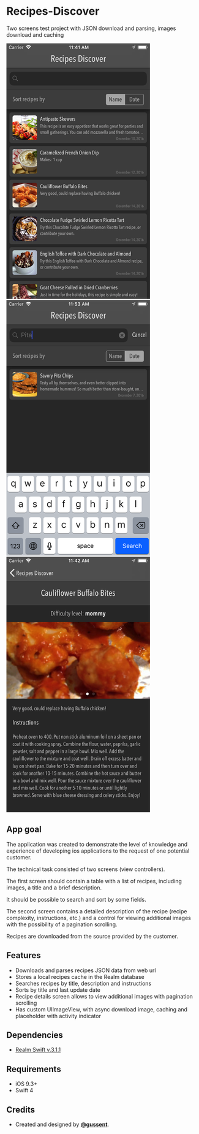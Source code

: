 # Recipes-Discover
Two screens test project with JSON download and parsing, images download and caching

![Screenshot 1](Screenshots/screenshot-1.png "screenshot 1")
![Screenshot 2](Screenshots/screenshot-2.png "screenshot 2")
![Screenshot 3](Screenshots/screenshot-3.png "screenshot 3")


## App goal

The application was created to demonstrate the level of knowledge and experience of developing ios applications to the request of one potential customer.

The technical task consisted of two screens (view controllers).

The first screen should contain a table with a list of recipes, including images, a title and a brief description.

It should be possible to search and sort by some fields.

The second screen contains a detailed description of the recipe (recipe complexity, instructions, etc.) and a control for viewing additional images with the possibility of a pagination scrolling.

Recipes are downloaded from the source provided by the customer.

## Features

* Downloads and parses recipes JSON data from web url
* Stores a local recipes cache in the Realm database
* Searches recipes by title, description and instructions
* Sorts by title and last update date
* Recipe details screen allows to view additional images with pagination scrolling
* Has custom UIImageView, with async download image, caching and placeholder with activity indicator

## Dependencies

* [Realm Swift v.3.1.1](https://github.com/realm/realm-cocoa)

## Requirements

* iOS 9.3+
* Swift 4

## Credits

* Created and designed by [**@gussent**](https://github.com/gussent).

